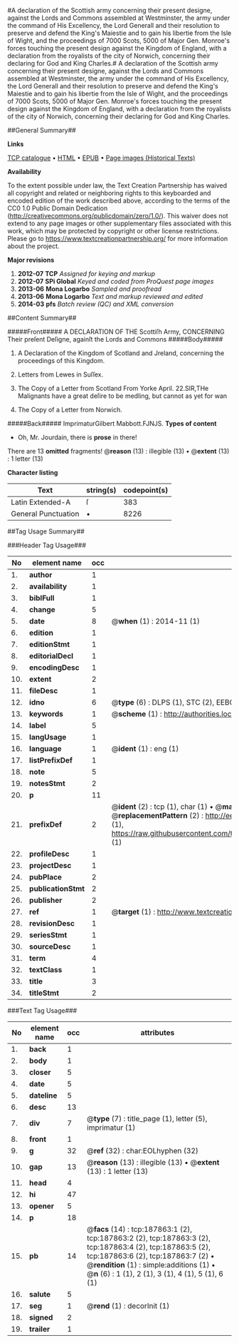 #A declaration of the Scottish army concerning their present designe, against the Lords and Commons assembled at Westminster, the army under the command of His Excellency, the Lord Generall and their resolution to preserve and defend the King's Maiestie and to gain his libertie from the Isle of Wight, and the proceedings of 7000 Scots, 5000 of Major Gen. Monroe's forces touching the present  design against the Kingdom of England, with a declaration from the royalists of the city of Norwich, concerning their declaring for God and King Charles.#
A declaration of the Scottish army concerning their present designe, against the Lords and Commons assembled at Westminster, the army under the command of His Excellency, the Lord Generall and their resolution to preserve and defend the King's Maiestie and to gain his libertie from the Isle of Wight, and the proceedings of 7000 Scots, 5000 of Major Gen. Monroe's forces touching the present  design against the Kingdom of England, with a declaration from the royalists of the city of Norwich, concerning their declaring for God and King Charles.

##General Summary##

**Links**

[TCP catalogue](http://www.ota.ox.ac.uk/tcp/)  • 
[HTML](http://tei.it.ox.ac.uk/tcp/Texts-HTML/free/B08/B08902.html)  • 
[EPUB](http://tei.it.ox.ac.uk/tcp/Texts-EPUB/free/B08/B08902.epub) • 
[Page images (Historical Texts)](https://historicaltexts.jisc.ac.uk/eebo-62369144e)

**Availability**

To the extent possible under law, the Text Creation Partnership has waived all copyright and related or neighboring rights to this keyboarded and encoded edition of the work described above, according to the terms of the CC0 1.0 Public Domain Dedication (http://creativecommons.org/publicdomain/zero/1.0/). This waiver does not extend to any page images or other supplementary files associated with this work, which may be protected by copyright or other license restrictions. Please go to https://www.textcreationpartnership.org/ for more information about the project.

**Major revisions**

1. __2012-07__ __TCP__ *Assigned for keying and markup*
1. __2012-07__ __SPi Global__ *Keyed and coded from ProQuest page images*
1. __2013-06__ __Mona Logarbo__ *Sampled and proofread*
1. __2013-06__ __Mona Logarbo__ *Text and markup reviewed and edited*
1. __2014-03__ __pfs__ *Batch review (QC) and XML conversion*

##Content Summary##

#####Front#####
A DECLARATION OF THE Scottiſh Army, CONCERNING Their preſent Deſigne, againſt the Lords and Commons 
#####Body#####

1. A Declaration of the Kingdom of Scotland and Jreland, concerning the proceedings of this Kingdom.

1. Letters from Lewes in Suſſex.

1. The Copy of a Letter from Scotland
From Yorke April. 22.SIR,THe Malignants have a great deſire to be medling, but cannot as yet for wan
1. The Copy of a Letter from Norwich.

#####Back#####
ImprimaturGilbert Mabbott.FJNJS.
**Types of content**

  * Oh, Mr. Jourdain, there is **prose** in there!

There are 13 **omitted** fragments! 
 @__reason__ (13) : illegible (13)  •  @__extent__ (13) : 1 letter (13)

**Character listing**


|Text|string(s)|codepoint(s)|
|---|---|---|
|Latin Extended-A|ſ|383|
|General Punctuation|•|8226|

##Tag Usage Summary##

###Header Tag Usage###

|No|element name|occ|attributes|
|---|---|---|---|
|1.|__author__|1||
|2.|__availability__|1||
|3.|__biblFull__|1||
|4.|__change__|5||
|5.|__date__|8| @__when__ (1) : 2014-11 (1)|
|6.|__edition__|1||
|7.|__editionStmt__|1||
|8.|__editorialDecl__|1||
|9.|__encodingDesc__|1||
|10.|__extent__|2||
|11.|__fileDesc__|1||
|12.|__idno__|6| @__type__ (6) : DLPS (1), STC (2), EEBO-CITATION (1), OCLC (1), VID (1)|
|13.|__keywords__|1| @__scheme__ (1) : http://authorities.loc.gov/ (1)|
|14.|__label__|5||
|15.|__langUsage__|1||
|16.|__language__|1| @__ident__ (1) : eng (1)|
|17.|__listPrefixDef__|1||
|18.|__note__|5||
|19.|__notesStmt__|2||
|20.|__p__|11||
|21.|__prefixDef__|2| @__ident__ (2) : tcp (1), char (1)  •  @__matchPattern__ (2) : ([0-9\-]+):([0-9IVX]+) (1), (.+) (1)  •  @__replacementPattern__ (2) : http://eebo.chadwyck.com/downloadtiff?vid=$1&page=$2 (1), https://raw.githubusercontent.com/textcreationpartnership/Texts/master/tcpchars.xml#$1 (1)|
|22.|__profileDesc__|1||
|23.|__projectDesc__|1||
|24.|__pubPlace__|2||
|25.|__publicationStmt__|2||
|26.|__publisher__|2||
|27.|__ref__|1| @__target__ (1) : http://www.textcreationpartnership.org/docs/. (1)|
|28.|__revisionDesc__|1||
|29.|__seriesStmt__|1||
|30.|__sourceDesc__|1||
|31.|__term__|4||
|32.|__textClass__|1||
|33.|__title__|3||
|34.|__titleStmt__|2||


###Text Tag Usage###

|No|element name|occ|attributes|
|---|---|---|---|
|1.|__back__|1||
|2.|__body__|1||
|3.|__closer__|5||
|4.|__date__|5||
|5.|__dateline__|5||
|6.|__desc__|13||
|7.|__div__|7| @__type__ (7) : title_page (1), letter (5), imprimatur (1)|
|8.|__front__|1||
|9.|__g__|32| @__ref__ (32) : char:EOLhyphen (32)|
|10.|__gap__|13| @__reason__ (13) : illegible (13)  •  @__extent__ (13) : 1 letter (13)|
|11.|__head__|4||
|12.|__hi__|47||
|13.|__opener__|5||
|14.|__p__|18||
|15.|__pb__|14| @__facs__ (14) : tcp:187863:1 (2), tcp:187863:2 (2), tcp:187863:3 (2), tcp:187863:4 (2), tcp:187863:5 (2), tcp:187863:6 (2), tcp:187863:7 (2)  •  @__rendition__ (1) : simple:additions (1)  •  @__n__ (6) : 1 (1), 2 (1), 3 (1), 4 (1), 5 (1), 6 (1)|
|16.|__salute__|5||
|17.|__seg__|1| @__rend__ (1) : decorInit (1)|
|18.|__signed__|2||
|19.|__trailer__|1||
